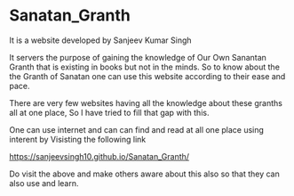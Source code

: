 # Sanatan_Granth

It is a website developed by Sanjeev Kumar Singh

It servers the purpose of gaining the knowledge of Our Own Sanantan Granth that is existing in books but not in the minds.
So to know about the the Granth of Sanatan one can use this website according to their ease and pace.

There are very few websites having all the knowledge about these granths all at one place,
So I have tried to fill that gap with this.

One can use internet and can can find and read at all one place using interent by Visisting the following link

https://sanjeevsingh10.github.io/Sanatan_Granth/

Do visit the above and make others aware about this also so that they can also use and learn.
